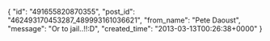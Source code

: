  {
   "id": "491655820870355",
   "post_id": "462493170453287_489993161036621",
   "from_name": "Pete Daoust",
   "message": "Or to jail..!!:D",
   "created_time": "2013-03-13T00:26:38+0000"
 }
